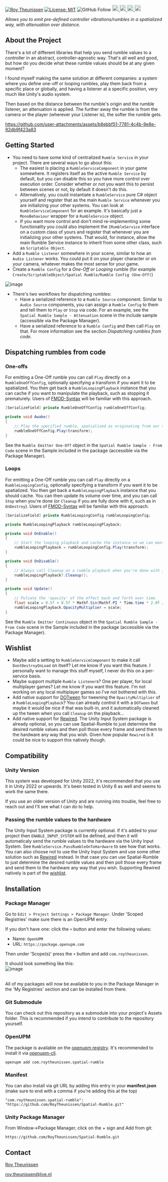 [![Roy Theunissen](Documentation~/Github%20Header.jpg)](http://roytheunissen.com)
[![License: MIT](https://img.shields.io/badge/License-MIT-brightgreen.svg)](LICENSE.md)
![GitHub Follow](https://img.shields.io/github/followers/RoyTheunissen?label=RoyTheunissen&style=social)
<a href="https://roytheunissen.com" target="blank"><picture>
    <source media="(prefers-color-scheme: dark)" srcset="https://github.com/RoyTheunissen/RoyTheunissen/raw/master/globe_dark.png">
    <source media="(prefers-color-scheme: light)" srcset="https://github.com/RoyTheunissen/RoyTheunissen/raw/master/globe_light.png">
    <img alt="globe" src="globe_dark.png" width="20" height="20" />
</picture></a>
<a href="https://bsky.app/profile/roytheunissen.com" target="blank"><picture>
    <source media="(prefers-color-scheme: dark)" srcset="https://github.com/RoyTheunissen/RoyTheunissen/raw/master/bluesky_dark.png">
    <source media="(prefers-color-scheme: light)" srcset="https://github.com/RoyTheunissen/RoyTheunissen/raw/master/bluesky_light.png">
    <img alt="bluesky" src="bluesky_dark.png" width="20" height="20" />
</picture></a>
<a href="https://www.youtube.com/c/r_m_theunissen" target="blank"><picture>
    <source media="(prefers-color-scheme: dark)" srcset="https://github.com/RoyTheunissen/RoyTheunissen/raw/master/youtube_dark.png">
    <source media="(prefers-color-scheme: light)" srcset="https://github.com/RoyTheunissen/RoyTheunissen/raw/master/youtube_light.png">
    <img alt="youtube" src="youtube_dark.png" width="20" height="20" />
</picture></a> 
<a href="https://www.tiktok.com/@roy_theunissen" target="blank"><picture>
    <source media="(prefers-color-scheme: dark)" srcset="https://github.com/RoyTheunissen/RoyTheunissen/raw/master/tiktok_dark.png">
    <source media="(prefers-color-scheme: light)" srcset="https://github.com/RoyTheunissen/RoyTheunissen/raw/master/tiktok_light.png">
    <img alt="tiktok" src="tiktok_dark.png" width="20" height="20" />
</picture></a>

_Allows you to emit pre-defined controller vibrations/rumbles in a spatialized way, with attenuation over distance._

## About the Project

There's a lot of different libraries that help you send rumble values to a controller in an abstract, controller-agnostic way. That's all well and good, but how do you decide what these rumble values should be at any given moment?

I found myself making the same solution at different companies: a system where you define one-off or looping rumbles, play them back from a specific place or globally, and having a listener at a specific position, very much like Unity's audio system.

Then based on the distance between the rumble's origin and the rumble listener, an attenuation is applied. The further away the rumble is from the camera or the player (wherever your Listener is), the softer the rumble gets.


https://github.com/user-attachments/assets/b8ebbf51-7781-4c4b-9e8e-92db9f423a83


## Getting Started

- You need to have some kind of centralized `Rumble Service` in your project. There are several ways to go about this:
    - The easiest is placing a `RumbleServiceComponent` in your game somewhere. It registers itself as the active `Rumble Service` by default, but you can disable this so you have more control over execution order. Consider whether or not you want this to persist between scenes or not, by default it doesn't do this.
    - Alternatively, you could instantiate a `RumbleService` pure C# object yourself and register that as the main `Rumble Service` whenever you are initializing your other systems. You can look at `RumbleServiceComponent` for an example. It's basically just a `MonoBehaviour` wrapper for a `RumbleService` object.
    - If you want more control and don't mind re-implementing some functionality you could also implement the `IRumbleService` interface on a custom class of yours and register that whenever you are initializing your other systems. That would, for instance, allow the main Rumble Service instance to inherit from some other class, such as `Scriptable Object`.
- Add a `Rumble Listener` somewhere in your scene, similar to how an `Audio Listener` works. You could put it on your player character or on your camera, whatever makes the most sense for your game.
- Create a `Rumble Config` for a _One-Off_ or _Looping_ rumble (for example `Create/ScriptableObject/Spatial Rumble/Rumble Config (One-Off)`)
  
![image](https://github.com/user-attachments/assets/df85d82b-6d50-4b54-b966-29dbd617972d)
- There's two workflows for dispatching rumbles:
    - Have a serialized reference to a `Rumble Source` component. Similar to `Audio Source` components, you can assign a `Rumble Config` to them and tell them to `Play` or `Stop` via code. For an example, see the `Spatial Rumble Sample - Attenuation` scene in the include sample (accessible via the Package Manager).
    - Have a serialized reference to a `Rumble Config` and then call `Play` on that. For more information see the section _Dispatching rumbles from code_.

## Dispatching rumbles from code
### One-offs
For emitting a One-Off rumble you can call `Play` directly on a `RumbleOneOffConfig`, optionally specifying a transform if you want it to be spatialized. You then get back a `RumbleLoopingPlayback` instance that you can cache if you want to manipulate the playback, such as stopping it prematurely. Users of [FMOD-Syntax](https://github.com/RoyTheunissen/FMOD-Syntax) will be familiar with this approach.
```cs
[SerializeField] private RumbleOneOffConfig rumbleOneOffConfig;

private void Awake()
{
    // Play the specified rumble, spatialized as originating from our transform.
    rumbleOneOffConfig.Play(transform);
}
```
See the `Rumble Emitter One-Off` object in the `Spatial Rumble Sample - From Code` scene in the Sample included in the package (accessible via the Package Manager).

### Loops
For emitting a One-Off rumble you can call `Play` directly on a `RumbleLoopingConfig`, optionally specifying a transform if you want it to be spatialized. You then get back a `RumbleLoopingPlayback` instance that you should cache. You can then update its volume over time, and you can call `Stop` when you're done (or `Cleanup` if you are fully done with it, such as in `OnDestroy`). Users of [FMOD-Syntax](https://github.com/RoyTheunissen/FMOD-Syntax) will be familiar with this approach.
```cs
[SerializeField] private RumbleLoopingConfig rumbleLoopingConfig;

private RumbleLoopingPlayback rumbleLoopingPlayback;

private void OnEnable()
{
    // Start the looping playback and cache the instance so we can manipulate / stop it.
    rumbleLoopingPlayback = rumbleLoopingConfig.Play(transform);
}

private void OnDisable()
{
    // Always call Cleanup on a rumble playback when you're done with it.
    rumbleLoopingPlayback?.Cleanup();
}

private void Update()
{
    // Pulsate the 'opacity' of the effect back and forth over time.
    float scale = 0.5f + 0.5f * Mathf.Sin(Mathf.PI * Time.time * 2.0f / 2.0f);
    rumbleLoopingPlayback.OpacityMultiplier = scale;
}
```
See the `Rumble Emitter Continuous` object in the `Spatial Rumble Sample - From Code` scene in the Sample included in the package (accessible via the Package Manager).

## Wishlist
- Maybe add a setting to `RumbleServiceComponent` to make it call `DontDestroyOnLoad` on itself? Let me know if you want this feature. I personally want to manage this stuff myself, I never do this on a per-service basis.
- Maybe support multiple `Rumble Listener`s? One per player, for local multiplayer games? Let me know if you want this feature. I'm not working on any local multiplayer games so I've not bothered with this.
- Add native support for [DOTween](https://assetstore.unity.com/packages/tools/animation/dotween-hotween-v2-27676?srsltid=AfmBOoqIs1fy2g3eiVEAKkPKVms4wBOrg4iM2VP4wKOEOn80atgmO5qi) for tweening the `OpacityMultiplier` of a `RumbleLoopingPlayback`? You can already control it with a `DOTween` but maybe it would be nice if that was built-in, and it automatically cleaned up the tween when you call `Cleanup` on the playback...
- Add native support for [Rewired](https://assetstore.unity.com/packages/tools/utilities/rewired-21676). The Unity Input System package is already optional, so you can use Spatial-Rumble to just determine the desired rumble values and then poll those every frame and send them to the hardware any way that you wish. Given how popular `Rewired` is it could be nice to support this natively though.

## Compatibility

### Unity Version

This system was developed for Unity 2022, it's recommended that you use it in Unity 2022 or upwards. It's been tested in Unity 6 as well and seems to work the same there.

If you use an older version of Unity and are running into trouble, feel free to reach out and I'll see what I can do to help.

### Passing the rumble values to the hardware
The Unity Input System package is currently optional. If it's added to your project then `ENABLE_INPUT_SYSTEM` will be defined, and then it will automaticaly send the rumble values to the hardware via the Unity Input System. See `RumbleService.PassRumbleOnToHardware` to see how that works. You can also choose not to use the Unity Input System and use some other solution such as [Rewired](https://assetstore.unity.com/packages/tools/utilities/rewired-21676) instead. In that case you can use Spatial-Rumble to just determine the desired rumble values and then poll those every frame and send them to the hardware any way that you wish. Supporting Rewired natively is part of the [wishlist](#wishlist).

## Installation

### Package Manager

Go to `Edit > Project Settings > Package Manager`. Under 'Scoped Registries' make sure there is an OpenUPM entry.

If you don't have one: click the `+` button and enter the following values:

- Name: `OpenUPM` <br />
- URL: `https://package.openupm.com` <br />

Then under 'Scope(s)' press the `+` button and add `com.roytheunissen`.

It should look something like this: <br />
![image](https://user-images.githubusercontent.com/3997055/185363839-37b3bb3d-f70c-4dbd-b30d-cc8a93b592bb.png)

<br />
All of my packages will now be available to you in the Package Manager in the 'My Registries' section and can be installed from there.
<br />


### Git Submodule

You can check out this repository as a submodule into your project's Assets folder. This is recommended if you intend to contribute to the repository yourself.

### OpenUPM
The package is available on the [openupm registry](https://openupm.com). It's recommended to install it via [openupm-cli](https://github.com/openupm/openupm-cli).

```
openupm add com.roytheunissen.spatial-rumble
```

### Manifest
You can also install via git URL by adding this entry in your **manifest.json** (make sure to end with a comma if you're adding this at the top)

```
"com.roytheunissen.spatial-rumble": "https://github.com/RoyTheunissen/Spatial-Rumble.git"
```

### Unity Package Manager
From Window->Package Manager, click on the + sign and Add from git: 
```
https://github.com/RoyTheunissen/Spatial-Rumble.git
```


## Contact
[Roy Theunissen](https://roytheunissen.com)

[roy.theunissen@live.nl](mailto:roy.theunissen@live.nl)
